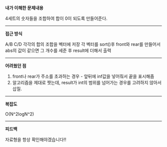 **내가 이해한 문제내용**

4세트의 숫자들을 조합하여 합이 0이 되도록 만들어준다. 


 <hr/>
 
**접근 방식**

A/B C/D 
각각의 합의 조합을 벡터에 저장
각 벡터를 sort()후 front와 rear를 만들어서 
abs의 값이 같으면 그 개수를 세준 후 result에 더해서 출력 


 <hr/>
 
**어려웠던 점**

1. front나 rear가 주소를 초과하는 경우 - 앞뒤에 inf값을 넣어줘서 끝을 표시해줌
2. 알고리즘을 제대로 짯는데, result가 int의 범위를 넘어가는 경우를 고려하지 않아서 삽질.


<hr/>

**복잡도**

O(N^2logN^2)

<hr/>

**피드백**

자료형을 항상 확인해야겠습니다!!
